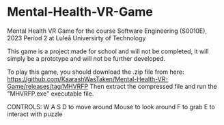 # Mental-Health-VR-Game
Mental Health VR Game for the course Software Engineering (S0010E), 2023 Period 2 at Luleå Universirty of Technology

This game is a project made for school and will not be completed, it will simply be a prototype and will not be further developed.

To play this game, you should download the .zip file from here: https://github.com/KaarashWasTaken/Mental-Health-VR-Game/releases/tag/MHVRFP
Then extract the compressed file and run the "MHVRFP.exe" executable file. 

CONTROLS:
W A S D to move around
Mouse to look around
F to grab
E to interact with puzzle
